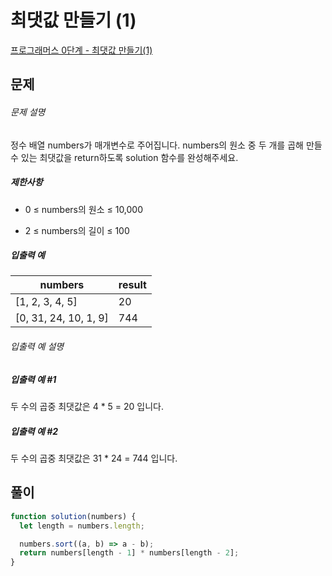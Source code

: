 # 최댓값 만들기 (1)

[프로그래머스 0단계 - 최댓값 만들기(1)](https://school.programmers.co.kr/learn/courses/30/lessons/120847)

## 문제

###### 문제 설명

정수 배열 numbers가 매개변수로 주어집니다. numbers의 원소 중 두 개를 곱해 만들 수 있는 최댓값을 return하도록 solution 함수를 완성해주세요.

##### 제한사항

- 0 ≤ numbers의 원소 ≤ 10,000

- 2 ≤ numbers의 길이 ≤ 100

##### 입출력 예

| numbers               | result |
| --------------------- | ------ |
| [1, 2, 3, 4, 5]       | 20     |
| [0, 31, 24, 10, 1, 9] | 744    |

###### 입출력 예 설명

##### 입출력 예 #1

두 수의 곱중 최댓값은 4 \* 5 = 20 입니다.

##### 입출력 예 #2

두 수의 곱중 최댓값은 31 \* 24 = 744 입니다.

## 풀이

```javascript
function solution(numbers) {
  let length = numbers.length;

  numbers.sort((a, b) => a - b);
  return numbers[length - 1] * numbers[length - 2];
}
```
